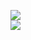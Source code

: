 [![](https://img.shields.io/badge/Made%20With-Github%20Spray-lightgrey.svg?style=for-the-badge&logo=github)](https://github.com/Annihil/github-spray#31406)  
[![](https://i.imgur.com/2DrTn0Z.gif)](https://github.com/Annihil/github-spray)